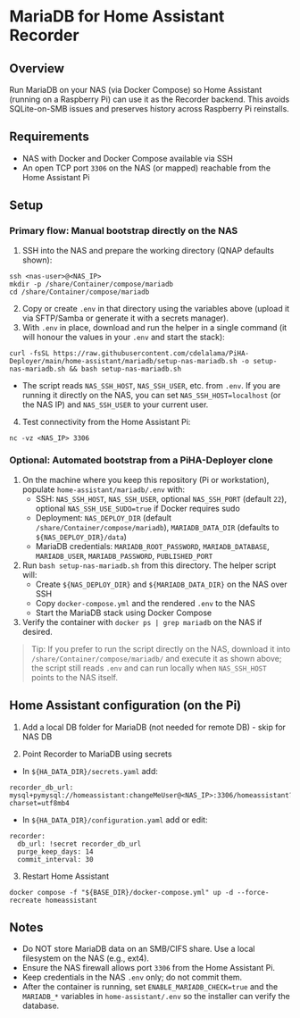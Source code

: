 # MariaDB for Home Assistant Recorder

## Overview
Run MariaDB on your NAS (via Docker Compose) so Home Assistant (running on a Raspberry Pi) can use it as the Recorder backend. This avoids SQLite-on-SMB issues and preserves history across Raspberry Pi reinstalls.

## Requirements
- NAS with Docker and Docker Compose available via SSH
- An open TCP port `3306` on the NAS (or mapped) reachable from the Home Assistant Pi

## Setup

### Primary flow: Manual bootstrap directly on the NAS
1) SSH into the NAS and prepare the working directory (QNAP defaults shown):
```
ssh <nas-user>@<NAS_IP>
mkdir -p /share/Container/compose/mariadb
cd /share/Container/compose/mariadb
```
2) Copy or create `.env` in that directory using the variables above (upload it via SFTP/Samba or generate it with a secrets manager).
3) With `.env` in place, download and run the helper in a single command (it will honour the values in your `.env` and start the stack):
```
curl -fsSL https://raw.githubusercontent.com/cdelalama/PiHA-Deployer/main/home-assistant/mariadb/setup-nas-mariadb.sh -o setup-nas-mariadb.sh && bash setup-nas-mariadb.sh
```
   - The script reads `NAS_SSH_HOST`, `NAS_SSH_USER`, etc. from `.env`. If you are running it directly on the NAS, you can set `NAS_SSH_HOST=localhost` (or the NAS IP) and `NAS_SSH_USER` to your current user.
4) Test connectivity from the Home Assistant Pi:
```
nc -vz <NAS_IP> 3306
```

### Optional: Automated bootstrap from a PiHA-Deployer clone
1) On the machine where you keep this repository (Pi or workstation), populate `home-assistant/mariadb/.env` with:
   - SSH: `NAS_SSH_HOST`, `NAS_SSH_USER`, optional `NAS_SSH_PORT` (default `22`), optional `NAS_SSH_USE_SUDO=true` if Docker requires sudo
   - Deployment: `NAS_DEPLOY_DIR` (default `/share/Container/compose/mariadb`), `MARIADB_DATA_DIR` (defaults to `${NAS_DEPLOY_DIR}/data`)
   - MariaDB credentials: `MARIADB_ROOT_PASSWORD`, `MARIADB_DATABASE`, `MARIADB_USER`, `MARIADB_PASSWORD`, `PUBLISHED_PORT`
2) Run `bash setup-nas-mariadb.sh` from this directory. The helper script will:
   - Create `${NAS_DEPLOY_DIR}` and `${MARIADB_DATA_DIR}` on the NAS over SSH
   - Copy `docker-compose.yml` and the rendered `.env` to the NAS
   - Start the MariaDB stack using Docker Compose
3) Verify the container with `docker ps | grep mariadb` on the NAS if desired.

> Tip: If you prefer to run the script directly on the NAS, download it into `/share/Container/compose/mariadb/` and execute it as shown above; the script still reads `.env` and can run locally when `NAS_SSH_HOST` points to the NAS itself.

## Home Assistant configuration (on the Pi)

1) Add a local DB folder for MariaDB (not needed for remote DB) - skip for NAS DB

2) Point Recorder to MariaDB using secrets
- In `${HA_DATA_DIR}/secrets.yaml` add:
```
recorder_db_url: mysql+pymysql://homeassistant:changeMeUser@<NAS_IP>:3306/homeassistant?charset=utf8mb4
```

- In `${HA_DATA_DIR}/configuration.yaml` add or edit:
```
recorder:
  db_url: !secret recorder_db_url
  purge_keep_days: 14
  commit_interval: 30
```

3) Restart Home Assistant
```
docker compose -f "${BASE_DIR}/docker-compose.yml" up -d --force-recreate homeassistant
```

## Notes
- Do NOT store MariaDB data on an SMB/CIFS share. Use a local filesystem on the NAS (e.g., ext4).
- Ensure the NAS firewall allows port `3306` from the Home Assistant Pi.
- Keep credentials in the NAS `.env` only; do not commit them.
- After the container is running, set `ENABLE_MARIADB_CHECK=true` and the `MARIADB_*` variables in `home-assistant/.env` so the installer can verify the database.
